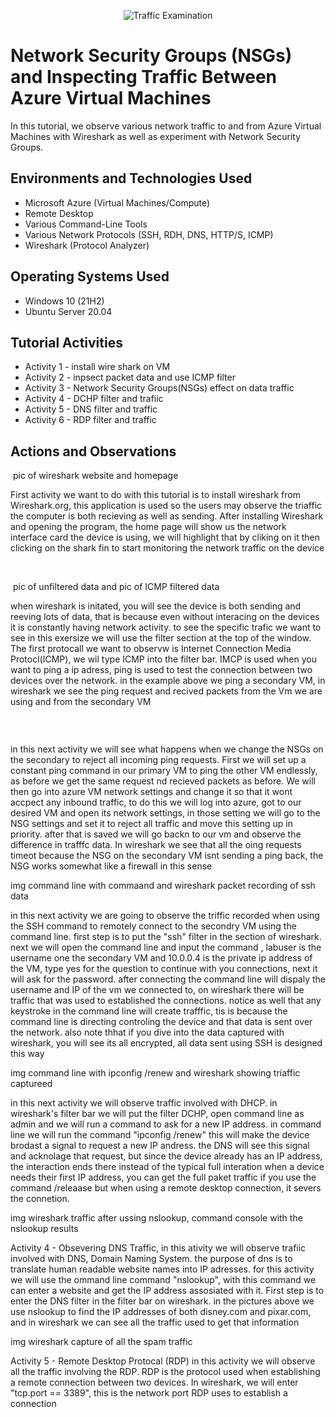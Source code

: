<p align="center">
<img src="https://i.imgur.com/Ua7udoS.png" alt="Traffic Examination"/>
</p>

<h1>Network Security Groups (NSGs) and Inspecting Traffic Between Azure Virtual Machines</h1>
In this tutorial, we observe various network traffic to and from Azure Virtual Machines with Wireshark as well as experiment with Network Security Groups. <br />

<h2>Environments and Technologies Used</h2>

- Microsoft Azure (Virtual Machines/Compute)
- Remote Desktop
- Various Command-Line Tools
- Various Network Protocols (SSH, RDH, DNS, HTTP/S, ICMP)
- Wireshark (Protocol Analyzer)

<h2>Operating Systems Used </h2>

- Windows 10 (21H2)
- Ubuntu Server 20.04

<h2>Tutorial Activities</h2>

- Activity 1 - install wire shark on VM
- Activity 2 - inpsect packet data and use ICMP filter
- Activity 3 - Network Security Groups(NSGs) effect on data traffic
- Activity 4 - DCHP filter and trafiic
- Activity 5 - DNS filter and traffic
- Activity 6 - RDP filter and traffic

<h2>Actions and Observations</h2>

<p>
<img> pic of wireshark website and homepage
</p>
<p>
First activity we want to do with this tutorial is to install wireshark from Wireshark.org, this application is used so the users may observe the triaffic the computer is both recieving as well as sending. After installing Wireshark and opening the program, the home page will show us the network interface card the device is using, we will highlight that by cliking on it then clicking on the shark fin to start monitoring the network traffic on the device
</p>
<br />

<p>
<img> pic of unfiltered data and pic of ICMP filtered data
</p>
<p>
when wireshark is initated, you will see the device is both sending and reeving lots of data, that is because even without interacing on the devices it is constantly having network activity. to see the specific trafic we want to see in this exersize we will use the filter section at the top of the window. The first protocall we want to observw is Internet Connection Media Protocl(ICMP), we wil type ICMP into the filter bar. IMCP is used when you want to ping a ip adress, ping is used to test the connection between two devices over the network. in the example above we ping a secondary VM, in wireshark we see the ping request and recived packets from the Vm we are using and from the secondary VM
</p>
<br />

<p>
<img azure NSGs settingss and constant pings before and after network change/>
</p>
<p>
in this next activity we will see what happens when we change the NSGs on the secondary to reject all incoming ping requests. First we will set up a constant ping command in our primary VM to ping the other VM endlessly, as before we get the same request nd recieved packets as before. We will then go into azure VM network settings and change it so that it wont accpect any inbound traffic, to do this we will log into azure, got to our desired VM and open its network settings, in those setting we will go to the NSG settings and set it to reject all traffic and move this setting up in priority. after that is saved we will go backn to our vm and observe the difference in trafffc data. In wireshark we see that all the oing requests timeot because the NSG on the secondary VM isnt sending a ping back, the NSG works somewhat like a firewall in this sense

  <p>
    img command line with commaand <ssh "username@<private ip> and wireshark packet recording of ssh data
  </p>
  <P>
in this next activity we are going to observe the triffic recorded when using the SSH command to remotely connect to the secondry VM using the command line. first step is to put the "ssh" filter in the section of wireshark. next we will open the command line and input the command <ssh labuser@10.0.0.4>, labuser is the username one the secondary VM and 10.0.0.4 is the private ip address of the VM, type yes for the question to continue with you connections, next it will ask for the password. after connecting the command line will dispaly the username and IP of the vm we connected to, on wireshark there will be traffic that was used to established the connections. notice as well that any keystroke in the command line will create trafffic, tis is because the command line is directing controling the device and that data is sent over the network. also note thhat if you dive into the data captured with wireshark, you will see its all encrypted, all data sent using SSH is designed this way
  </P>

  <p>
img command line with ipconfig /renew and wireshark showing triaffic captureed
    
  </p>

  <p>
    in this next activity we will observe traffic involved with DHCP. in wireshark's filter bar we will put the filter DCHP, open command line as admin and we will run a command to ask for a new IP address. in command line we will run the command "ipconfig /renew" this will make the device brodast a signal to request a new IP andress. the DNS will see this signal and acknolage that request, but since the device already has an IP address, the interaction ends there instead of the typical full interation when a device needs their first IP address, you can get the full paket traffic if you use the command /releaase but when using a remote desktop connection, it severs the connetion.
  </p>

  <p>
    img wireshark traffic after ussing nslookup, command console with the nslookup results
  </p>

  <p>
    Activity 4 - Obsevering DNS Traffic, in this ativity we will observe trafiic involved with DNS, Domain Naming System. the purpose of dns is to translate human readable website names into IP adresses. for this activity we will use the ommand line command "nslookup", with this command we can enter a website and get the IP address assosiated with it. First step is to enter the DNS filter in the filter bar on wireshark. in the pictures above we use nslookup to find the IP addresses of both disney.com and pixar.com, and in wireshark we can see all the traffic used to get that information   
  </p>

  <p>
    img wireshark capture of all the spam traffic
  </p>

  <p>
    Activity 5 - Remote Desktop Protocal (RDP)
    in this activity we will observe all the traffic involving the RDP. RDP is the protocol used when establishing a remote connection between two devices. In wireshark, we will enter "tcp.port == 3389", this is the network port RDP uses to establish a connection
  </p>
<br />
